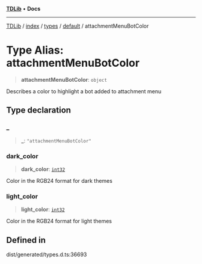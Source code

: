 [**TDLib**](../../../../../../README.md) • **Docs**

***

[TDLib](../../../../../../modules.md) / [index](../../../../../README.md) / [types](../../../README.md) / [default](../README.md) / attachmentMenuBotColor

# Type Alias: attachmentMenuBotColor

> **attachmentMenuBotColor**: `object`

Describes a color to highlight a bot added to attachment menu

## Type declaration

### \_

> **\_**: `"attachmentMenuBotColor"`

### dark\_color

> **dark\_color**: [`int32`](int32-1.md)

Color in the RGB24 format for dark themes

### light\_color

> **light\_color**: [`int32`](int32-1.md)

Color in the RGB24 format for light themes

## Defined in

dist/generated/types.d.ts:36693
